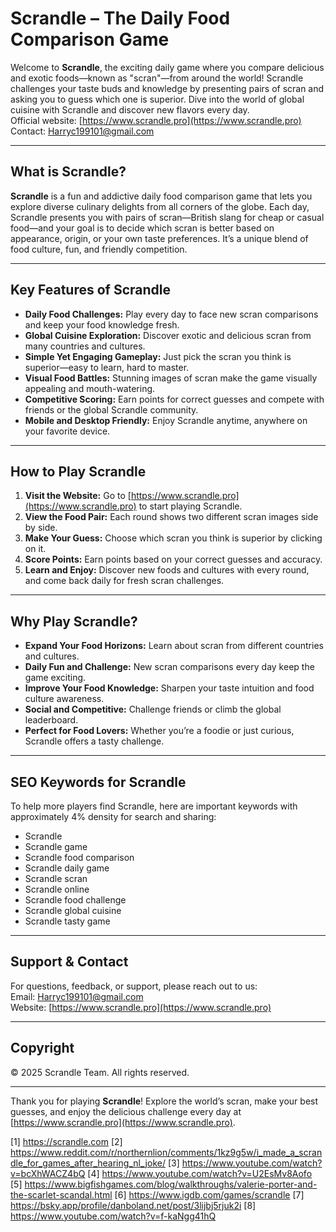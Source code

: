 # Scrandle – The Daily Food Comparison Game

Welcome to **Scrandle**, the exciting daily game where you compare delicious and exotic foods—known as "scran"—from around the world! Scrandle challenges your taste buds and knowledge by presenting pairs of scran and asking you to guess which one is superior. Dive into the world of global cuisine with Scrandle and discover new flavors every day.  
Official website: [https://www.scrandle.pro](https://www.scrandle.pro)  
Contact: Harryc199101@gmail.com

---

## What is Scrandle?

**Scrandle** is a fun and addictive daily food comparison game that lets you explore diverse culinary delights from all corners of the globe. Each day, Scrandle presents you with pairs of scran—British slang for cheap or casual food—and your goal is to decide which scran is better based on appearance, origin, or your own taste preferences. It’s a unique blend of food culture, fun, and friendly competition.

---

## Key Features of Scrandle

- **Daily Food Challenges:** Play every day to face new scran comparisons and keep your food knowledge fresh.
- **Global Cuisine Exploration:** Discover exotic and delicious scran from many countries and cultures.
- **Simple Yet Engaging Gameplay:** Just pick the scran you think is superior—easy to learn, hard to master.
- **Visual Food Battles:** Stunning images of scran make the game visually appealing and mouth-watering.
- **Competitive Scoring:** Earn points for correct guesses and compete with friends or the global Scrandle community.
- **Mobile and Desktop Friendly:** Enjoy Scrandle anytime, anywhere on your favorite device.

---

## How to Play Scrandle

1. **Visit the Website:** Go to [https://www.scrandle.pro](https://www.scrandle.pro) to start playing Scrandle.
2. **View the Food Pair:** Each round shows two different scran images side by side.
3. **Make Your Guess:** Choose which scran you think is superior by clicking on it.
4. **Score Points:** Earn points based on your correct guesses and accuracy.
5. **Learn and Enjoy:** Discover new foods and cultures with every round, and come back daily for fresh scran challenges.

---

## Why Play Scrandle?

- **Expand Your Food Horizons:** Learn about scran from different countries and cultures.
- **Daily Fun and Challenge:** New scran comparisons every day keep the game exciting.
- **Improve Your Food Knowledge:** Sharpen your taste intuition and food culture awareness.
- **Social and Competitive:** Challenge friends or climb the global leaderboard.
- **Perfect for Food Lovers:** Whether you’re a foodie or just curious, Scrandle offers a tasty challenge.

---

## SEO Keywords for Scrandle

To help more players find Scrandle, here are important keywords with approximately 4% density for search and sharing:

- Scrandle  
- Scrandle game  
- Scrandle food comparison  
- Scrandle daily game  
- Scrandle scran  
- Scrandle online  
- Scrandle food challenge  
- Scrandle global cuisine  
- Scrandle tasty game

---

## Support & Contact

For questions, feedback, or support, please reach out to us:  
Email: Harryc199101@gmail.com  
Website: [https://www.scrandle.pro](https://www.scrandle.pro)

---

## Copyright

© 2025 Scrandle Team. All rights reserved.

---

Thank you for playing **Scrandle**! Explore the world’s scran, make your best guesses, and enjoy the delicious challenge every day at [https://www.scrandle.pro](https://www.scrandle.pro).

[1] https://scrandle.com
[2] https://www.reddit.com/r/northernlion/comments/1kz9g5w/i_made_a_scrandle_for_games_after_hearing_nl_joke/
[3] https://www.youtube.com/watch?v=bcXhWACZ4bQ
[4] https://www.youtube.com/watch?v=U2EsMv8Aofo
[5] https://www.bigfishgames.com/blog/walkthroughs/valerie-porter-and-the-scarlet-scandal.html
[6] https://www.igdb.com/games/scrandle
[7] https://bsky.app/profile/danboland.net/post/3lijbj5rjuk2i
[8] https://www.youtube.com/watch?v=f-kaNgg41hQ